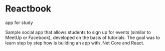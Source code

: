 # Reactbook

app for study

Sample social app that allows students to sign up for events (similar to MeetUp or Facebook), developed on the basis of tutorials.
The goal was to learn step by step how is building an app with .Net Core and React.
